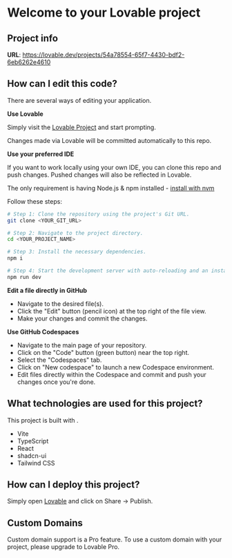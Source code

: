 # Welcome to your Lovable project

## Project info

**URL**: https://lovable.dev/projects/54a78554-65f7-4430-bdf2-6eb6262e4610

## How can I edit this code?

There are several ways of editing your application.

**Use Lovable**

Simply visit the [Lovable Project](https://lovable.dev/projects/54a78554-65f7-4430-bdf2-6eb6262e4610) and start prompting.

Changes made via Lovable will be committed automatically to this repo.

**Use your preferred IDE**

If you want to work locally using your own IDE, you can clone this repo and push changes. Pushed changes will also be reflected in Lovable.

The only requirement is having Node.js & npm installed - [install with nvm](https://github.com/nvm-sh/nvm#installing-and-updating)

Follow these steps:

```sh
# Step 1: Clone the repository using the project's Git URL.
git clone <YOUR_GIT_URL>

# Step 2: Navigate to the project directory.
cd <YOUR_PROJECT_NAME>

# Step 3: Install the necessary dependencies.
npm i

# Step 4: Start the development server with auto-reloading and an instant preview.
npm run dev
```

**Edit a file directly in GitHub**

- Navigate to the desired file(s).
- Click the "Edit" button (pencil icon) at the top right of the file view.
- Make your changes and commit the changes.

**Use GitHub Codespaces**

- Navigate to the main page of your repository.
- Click on the "Code" button (green button) near the top right.
- Select the "Codespaces" tab.
- Click on "New codespace" to launch a new Codespace environment.
- Edit files directly within the Codespace and commit and push your changes once you're done.

## What technologies are used for this project?

This project is built with .

- Vite
- TypeScript
- React
- shadcn-ui
- Tailwind CSS

## How can I deploy this project?

Simply open [Lovable](https://lovable.dev/projects/54a78554-65f7-4430-bdf2-6eb6262e4610) and click on Share -> Publish.

## Custom Domains

Custom domain support is a Pro feature. To use a custom domain with your project, please upgrade to Lovable Pro.